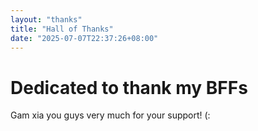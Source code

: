 ```yaml
---
layout: "thanks"
title: "Hall of Thanks"
date: "2025-07-07T22:37:26+08:00"
---
```


# Dedicated to thank my BFFs

Gam xia you guys very much for your support! &#40;&#58;
